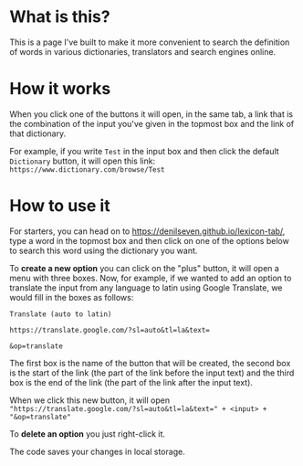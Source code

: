 # What is this?

This is a page I've built to make it more convenient to search the definition of words in various dictionaries, translators and search engines online.

# How it works

When you click one of the buttons it will open, in the same tab, a link that is the combination of the input you've given in the topmost box and the link of that dictionary.

For example, if you write ````Test```` in the input box and then click the default ````Dictionary```` button, it will open this link: ````https://www.dictionary.com/browse/Test````

# How to use it

For starters, you can head on to https://denilseven.github.io/lexicon-tab/, type a word in the topmost box and then click on one of the options below to search this word using the dictionary you want.

To **create a new option** you can click on the "plus" button, it will open a menu with three boxes. Now, for example, if we wanted to add an option to translate the input from any language to latin using Google Translate, we would fill in the boxes as follows:
```
Translate (auto to latin)
```
```
https://translate.google.com/?sl=auto&tl=la&text=
```
```
&op=translate
```
The first box is the name of the button that will be created, the second box is the start of the link (the part of the link before the input text) and the third box is the end of the link (the part of the link after the input text).

When we click this new button, it will open ```"https://translate.google.com/?sl=auto&tl=la&text=" + <input> + "&op=translate"```

To **delete an option** you just right-click it.

The code saves your changes in local storage.
